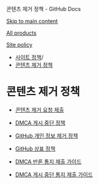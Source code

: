 콘텐츠 제거 정책 - GitHub Docs

[Skip to main content](#main-content)

[All products](/ko)

[Site policy](/site-policy)

* [사이트 정책](/ko/site-policy)/
* [콘텐츠 제거 정책](/ko/site-policy/content-removal-policies)

콘텐츠 제거 정책
==========

* [콘텐츠 제거 요청 제출](/ko/site-policy/content-removal-policies/submitting-content-removal-requests)

* [DMCA 게시 중단 정책](/ko/site-policy/content-removal-policies/dmca-takedown-policy)

* [GitHub 개인 정보 제거 정책](/ko/site-policy/content-removal-policies/github-private-information-removal-policy)

* [GitHub 상표 정책](/ko/site-policy/content-removal-policies/github-trademark-policy)

* [DMCA 반론 통지 제출 가이드](/ko/site-policy/content-removal-policies/guide-to-submitting-a-dmca-counter-notice)

* [DMCA 게시 중단 통지 제출 가이드](/ko/site-policy/content-removal-policies/guide-to-submitting-a-dmca-takedown-notice)
